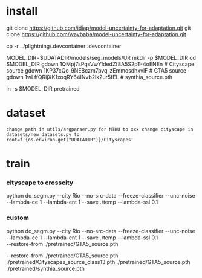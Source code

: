 

# install
git clone https://github.com/idiap/model-uncertainty-for-adaptation.git
git clone https://github.com/waybaba/model-uncertainty-for-adaptation.git

cp -r ../plightning/.devcontainer .devcontainer

MODEL_DIR=$UDATADIR/models/seg_models/UR
mkdir -p $MODEL_DIR
cd $MODEL_DIR
gdown 1QMpj7sPqsVwYldedZf8A5S2pT-4oENEn # Cityscape source
gdown 1KP37cQo_9NEBczm7pvq_zEmmosdhxvlF # GTA5 source
gdown 1wLffQRljXK1xoqRY64INvb2lk2ur5fEL # synthia_source.pth


ln -s $MODEL_DIR pretrained


# dataset
`
change path in utils/argparser.py for NTHU to xxx
change cityscape in datasets/new_datasets.py to root=f'{os.environ.get("UDATADIR")}/Cityscapes'
`


# train
### cityscape to crosscity
python do_segm.py --city Rio --no-src-data --freeze-classifier --unc-noise --lambda-ce 1 --lambda-ent 1  --save ./temp --lambda-ssl 0.1

### custom
python do_segm.py --city Rio --no-src-data --freeze-classifier --unc-noise --lambda-ce 1 --lambda-ent 1  --save ./temp --lambda-ssl 0.1 \
	--restore-from ./pretrained/GTA5_source.pth


--restore-from ./pretrained/GTA5_source.pth
./pretrained/Cityscapes_source_class13.pth
./pretrained/GTA5_source.pth
./pretrained/synthia_source.pth